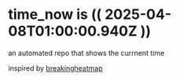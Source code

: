 # time_now is (( 2025-04-08T01:00:00.940Z ))

an automated repo that shows the currnent time

inspired by [breakingheatmap](https://github.com/breakingheatmap/breakingheatmap)